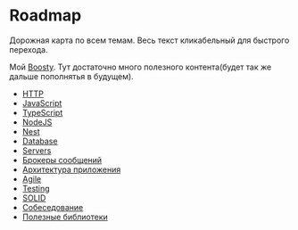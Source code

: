 # Roadmap

Дорожная карта по всем темам. Весь текст кликабельный для быстрого перехода.

Мой [Boosty](https://boosty.to/luvlqq). Тут достаточно много полезного контента(будет так же дальше пополнятья в
будущем).

- [HTTP](HTTP.md)
- [JavaScript](JS.md)
- [TypeScript](TypeScript.md)
- [NodeJS](NodeJS.md)
- [Nest](Nest.md)
- [Database](Database.md)
- [Servers](Servers.md)
- [Брокеры сообщений](Брокеры-сообщений.md)
- [Архитектура приложения](Архитектура-приложения.md)
- [Agile](Agile.md)
- [Testing](Testing.md)
- [SOLID](SOLID.md)
- [Собеседование](Собеседование.md)
- [Полезные библиотеки](Полезные-библиотеки.md)